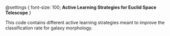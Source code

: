 @settings { 
  font-size: 100;
**Active Learning Strategies for Euclid Space Telescope**
}

This code contains different active learning strategies meant to improve the classification rate for galaxy morphology.

